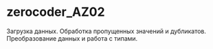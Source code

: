 # zerocoder_AZ02
 Загрузка данных. Обработка пропущенных значений и дубликатов. Преобразование данных и работа с типами.
